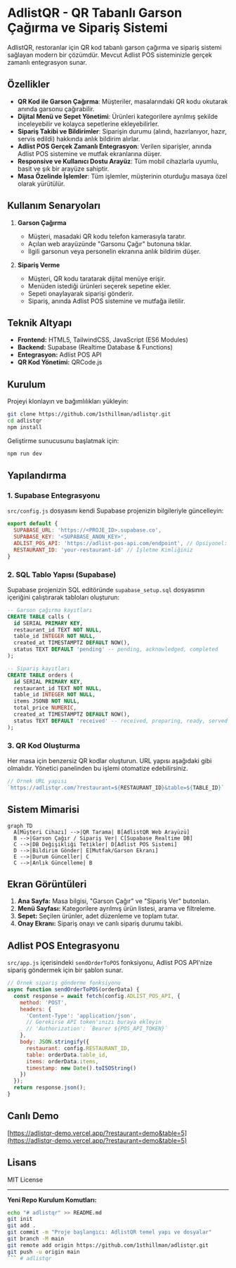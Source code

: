 # AdlistQR - QR Tabanlı Garson Çağırma ve Sipariş Sistemi

AdlistQR, restoranlar için QR kod tabanlı garson çağırma ve sipariş sistemi sağlayan modern bir çözümdür. Mevcut Adlist POS sisteminizle gerçek zamanlı entegrasyon sunar.

## Özellikler
- **QR Kod ile Garson Çağırma**: Müşteriler, masalarındaki QR kodu okutarak anında garsonu çağırabilir.
- **Dijital Menü ve Sepet Yönetimi**: Ürünleri kategorilere ayrılmış şekilde inceleyebilir ve kolayca sepetlerine ekleyebilirler.
- **Sipariş Takibi ve Bildirimler**: Siparişin durumu (alındı, hazırlanıyor, hazır, servis edildi) hakkında anlık bildirim alırlar.
- **Adlist POS Gerçek Zamanlı Entegrasyon**: Verilen siparişler, anında Adlist POS sistemine ve mutfak ekranlarına düşer.
- **Responsive ve Kullanıcı Dostu Arayüz**: Tüm mobil cihazlarla uyumlu, basit ve şık bir arayüze sahiptir.
- **Masa Özelinde İşlemler**: Tüm işlemler, müşterinin oturduğu masaya özel olarak yürütülür.

## Kullanım Senaryoları
1. **Garson Çağırma**
   - Müşteri, masadaki QR kodu telefon kamerasıyla taratır.
   - Açılan web arayüzünde "Garsonu Çağır" butonuna tıklar.
   - İlgili garsonun veya personelin ekranına anlık bildirim düşer.

2. **Sipariş Verme**
   - Müşteri, QR kodu taratarak dijital menüye erişir.
   - Menüden istediği ürünleri seçerek sepetine ekler.
   - Sepeti onaylayarak siparişi gönderir.
   - Sipariş, anında Adlist POS sistemine ve mutfağa iletilir.

## Teknik Altyapı
- **Frontend:** HTML5, TailwindCSS, JavaScript (ES6 Modules)
- **Backend:** Supabase (Realtime Database & Functions)
- **Entegrasyon:** Adlist POS API
- **QR Kod Yönetimi:** QRCode.js

## Kurulum

Projeyi klonlayın ve bağımlılıkları yükleyin:
```bash
git clone https://github.com/1sthillman/adlistqr.git
cd adlistqr
npm install
```
Geliştirme sunucusunu başlatmak için:
```bash
npm run dev
```

## Yapılandırma

### 1. Supabase Entegrasyonu
`src/config.js` dosyasını kendi Supabase projenizin bilgileriyle güncelleyin:
```javascript
export default {
  SUPABASE_URL: 'https://<PROJE_ID>.supabase.co',
  SUPABASE_KEY: '<SUPABASE_ANON_KEY>',
  ADLIST_POS_API: 'https://adlist-pos-api.com/endpoint', // Opsiyonel: Adlist POS API adresiniz
  RESTAURANT_ID: 'your-restaurant-id' // İşletme Kimliğiniz
}
```

### 2. SQL Tablo Yapısı (Supabase)
Supabase projenizin SQL editöründe `supabase_setup.sql` dosyasının içeriğini çalıştırarak tabloları oluşturun:
```sql
-- Garson çağırma kayıtları
CREATE TABLE calls (
  id SERIAL PRIMARY KEY,
  restaurant_id TEXT NOT NULL,
  table_id INTEGER NOT NULL,
  created_at TIMESTAMPTZ DEFAULT NOW(),
  status TEXT DEFAULT 'pending' -- pending, acknowledged, completed
);

-- Sipariş kayıtları
CREATE TABLE orders (
  id SERIAL PRIMARY KEY,
  restaurant_id TEXT NOT NULL,
  table_id INTEGER NOT NULL,
  items JSONB NOT NULL,
  total_price NUMERIC,
  created_at TIMESTAMPTZ DEFAULT NOW(),
  status TEXT DEFAULT 'received' -- received, preparing, ready, served
);
```

### 3. QR Kod Oluşturma
Her masa için benzersiz QR kodlar oluşturun. URL yapısı aşağıdaki gibi olmalıdır. Yönetici panelinden bu işlemi otomatize edebilirsiniz.
```javascript
// Örnek URL yapısı
`https://adlistqr.com/?restaurant=${RESTAURANT_ID}&table=${TABLE_ID}`
```

## Sistem Mimarisi

```mermaid
graph TD
  A[Müşteri Cihazı] -->|QR Tarama| B[AdlistQR Web Arayüzü]
  B -->|Garson Çağır / Sipariş Ver| C[Supabase Realtime DB]
  C -->|DB Değişikliği Tetikler| D[Adlist POS Sistemi]
  D -->|Bildirim Gönder| E[Mutfak/Garson Ekranı]
  E -->|Durum Günceller| C
  C -->|Anlık Güncelleme| B
```

## Ekran Görüntüleri
1. **Ana Sayfa:** Masa bilgisi, "Garson Çağır" ve "Sipariş Ver" butonları.
2. **Menü Sayfası:** Kategorilere ayrılmış ürün listesi, arama ve filtreleme.
3. **Sepet:** Seçilen ürünler, adet düzenleme ve toplam tutar.
4. **Onay Ekranı:** Sipariş onayı ve canlı sipariş durumu takibi.

## Adlist POS Entegrasyonu
`src/app.js` içerisindeki `sendOrderToPOS` fonksiyonu, Adlist POS API'nize sipariş göndermek için bir şablon sunar.
```javascript
// Örnek sipariş gönderme fonksiyonu
async function sendOrderToPOS(orderData) {
  const response = await fetch(config.ADLIST_POS_API, {
    method: 'POST',
    headers: {
      'Content-Type': 'application/json',
      // Gerekirse API token'ınızı buraya ekleyin
      // 'Authorization': `Bearer ${POS_API_TOKEN}` 
    },
    body: JSON.stringify({
      restaurant: config.RESTAURANT_ID,
      table: orderData.table_id,
      items: orderData.items,
      timestamp: new Date().toISOString()
    })
  });
  return response.json();
}
```

## Canlı Demo
[https://adlistqr-demo.vercel.app/?restaurant=demo&table=5](https://adlistqr-demo.vercel.app/?restaurant=demo&table=5)

## Lisans
MIT License

---

**Yeni Repo Kurulum Komutları:**
```bash
echo "# adlistqr" >> README.md
git init
git add .
git commit -m "Proje başlangıcı: AdlistQR temel yapı ve dosyalar"
git branch -M main
git remote add origin https://github.com/1sthillman/adlistqr.git
git push -u origin main
``` #   a d l i s t q r  
 